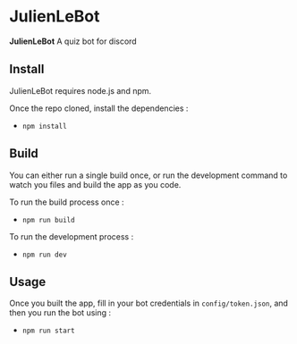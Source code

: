 # JulienLeBot
**JulienLeBot** A quiz bot for discord

## Install

JulienLeBot requires node.js and npm.

Once the repo cloned, install the dependencies :

- `npm install`

## Build

You can either run a single build once, or run the development command to watch you files and build the app as you code.

To run the build process once :
- `npm run build`

To run the development process :
- `npm run dev`

## Usage

Once you built the app, fill in your bot credentials in `config/token.json`, and then you run the bot using :
- `npm run start`
